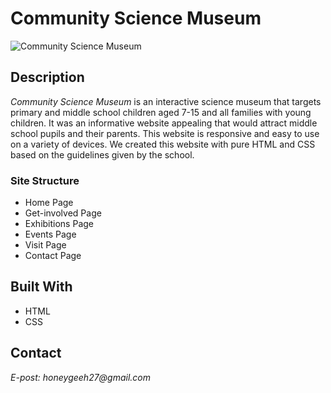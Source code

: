 # Community Science Museum

![Community Science Museum](https://i.ibb.co/s99PpyQ/community-science-museum.png)

## Description

_Community Science Museum_ is an interactive science museum that targets primary and middle school children aged 7-15 and all families with young children. It was an informative website appealing that would attract middle school pupils and their parents. This website is responsive and easy to use on a variety of devices.
We created this website with pure HTML and CSS based on the guidelines given by the school.

### Site Structure

- Home Page
- Get-involved Page
- Exhibitions Page
- Events Page
- Visit Page
- Contact Page

## Built With

- HTML
- CSS

## Contact

_E-post: honeygeeh27@gmail.com_
